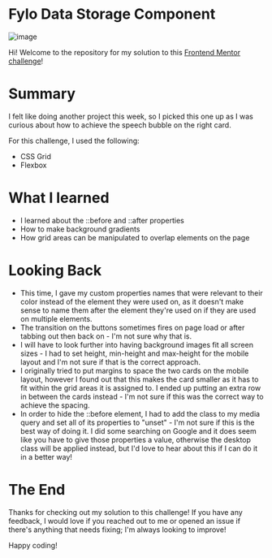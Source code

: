 # Fylo Data Storage Component
![image](https://user-images.githubusercontent.com/47509295/179325895-55bd039e-f400-423c-b9ca-0609106b8230.png)

Hi! Welcome to the repository for my solution to this <a href="https://www.frontendmentor.io/challenges/fylo-data-storage-component-1dZPRbV5n" target="_blank">Frontend Mentor challenge</a>!

# Summary
I felt like doing another project this week, so I picked this one up as I was curious about how to achieve the speech bubble on the right card.

For this challenge, I used the following: 
- CSS Grid
- Flexbox

# What I learned
- I learned about the ::before and ::after properties
- How to make background gradients
- How grid areas can be manipulated to overlap elements on the page

# Looking Back
- This time, I gave my custom properties names that were relevant to their color instead of the element they were used on, as it doesn't make sense to name them after the element they're used on if they are used on multiple elements.
- The transition on the buttons sometimes fires on page load or after tabbing out then back on - I'm not sure why that is.
- I will have to look further into having background images fit all screen sizes - I had to set height, min-height and max-height for the mobile layout and I'm not sure if that is the correct approach.
- I originally tried to put margins to space the two cards on the mobile layout, however I found out that this makes the card smaller as it has to fit within the grid areas it is assigned to. I ended up putting an extra row in between the cards instead - I'm not sure if this was the correct way to achieve the spacing.
- In order to hide the ::before element, I had to add the class to my media query and set all of its properties to "unset" - I'm not sure if this is the best way of doing it. I did some searching on Google and it does seem like you have to give those properties a value, otherwise the desktop class will be applied instead, but I'd love to hear about this if I can do it in a better way!

# The End
Thanks for checking out my solution to this challenge! If you have any feedback, I would love if you reached out to me or opened an issue if there's anything that needs fixing; I'm always looking to improve!

Happy coding!
